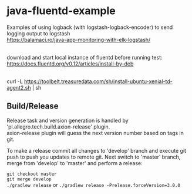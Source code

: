 # java-fluentd-example
Examples of using logback (with logstash-logback-encoder) to send logging output to logstash<br/>
https://balamaci.ro/java-app-monitoring-with-elk-logstash/<br/><br/>

download and start local instance of fluentd before running test:<br/>
https://docs.fluentd.org/v0.12/articles/install-by-deb<br/><br/>

curl -L https://toolbelt.treasuredata.com/sh/install-ubuntu-xenial-td-agent2.sh | sh <br/>


## Build/Release
Release task and version generation is handled by 'pl.allegro.tech.build.axion-release' plugin.<br/>
axion-release plugin will guess the next version number based on tags in git.

To make a release commit all changes to 'develop' branch and execute git push to push you updates to remote git.
Next switch to 'master' branch, merge from 'develop' to 'master' and perform a release:

`git checkout master`<br/>
`git merge develop`<br/>
`./gradlew release` or `./gradlew release -Prelease.forceVersion=3.0.0`<br/>

